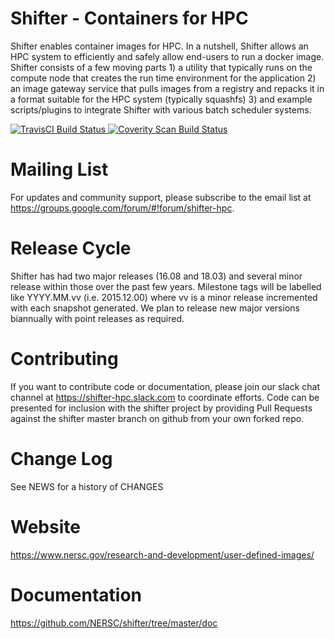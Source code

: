 # Shifter - Containers for HPC

Shifter enables container images for HPC.  In a nutshell, Shifter allows an HPC system to efficiently and safely allow end-users 
to run a docker image.  Shifter consists of a few moving parts 1) a utility that typically runs on the compute node that creates
the run time environment for the application 2) an image gateway service that pulls images from a registry and repacks it in a 
format suitable for the HPC system (typically squashfs) 3) and example scripts/plugins to integrate Shifter with various batch
scheduler systems.

<a href="https://travis-ci.org/NERSC/shifter">
  <img alt="TravisCI Build Status" src="https://travis-ci.org/NERSC/shifter.svg?branch=master" />
</a>
<a href="https://scan.coverity.com/projects/nersc-shifter">
  <img alt="Coverity Scan Build Status" src="https://scan.coverity.com/projects/9990/badge.svg"/>
</a>


# Mailing List

For updates and community support, please subscribe to the email list at https://groups.google.com/forum/#!forum/shifter-hpc.

# Release Cycle

Shifter has had two major releases (16.08 and 18.03) and several minor release within those over the past few years. Milestone tags will be labelled like YYYY.MM.vv (i.e. 2015.12.00) where vv is a minor release incremented with each snapshot generated.  We plan to release new major versions biannually with point releases as required.

# Contributing

If you want to contribute code or documentation, please join our slack chat channel at https://shifter-hpc.slack.com to
coordinate efforts.  Code can be presented for inclusion with the shifter project by providing Pull Requests against the
shifter master branch on github from your own forked repo.

# Change Log

See NEWS for a history of CHANGES

# Website

https://www.nersc.gov/research-and-development/user-defined-images/

# Documentation

https://github.com/NERSC/shifter/tree/master/doc
